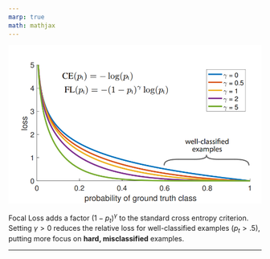 ```yaml
---
marp: true
math: mathjax
---
```



![center w:200px, h:400px](image.png)

Focal Loss adds a factor $(1- p_t)^{\gamma}$ to the standard cross entropy criterion. Setting $\gamma >0$ reduces the relative loss for well-classified examples ($p_t > .5$), putting more focus on **hard, misclassified** examples.


---